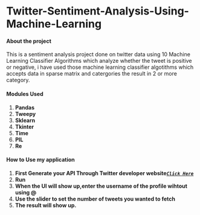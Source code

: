 # Twitter-Sentiment-Analysis-Using-Machine-Learning
#### About the project

This is a sentiment analysis project done on twitter data using 10 Machine Learning Classifier Algorithms which analyze whether the tweet is positive or negative, i have used those machine learning classifier algotithms which accepts data in sparse matrix and catergories the result in 2 or more category.

#### Modules Used
1. **Pandas**
2. **Tweepy**
3. **Sklearn**
4. **Tkinter**
5. **Time**
6. **PIL**
7. **Re**

#### How to Use my application
1. **First Generate your API Through Twitter developer website[_`Click Here`_](https://developer.twitter.com/)**
2. **Run**
3. **When the UI will show up,enter the username of the profile wihtout using @**
4. **Use the slider to set the number of tweets you wanted to fetch**
5. **The result will show up.**
